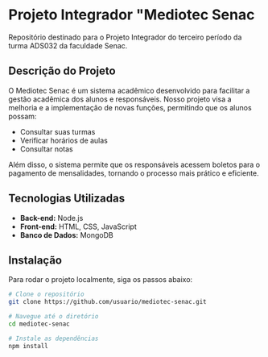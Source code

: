 # Projeto Integrador "Mediotec Senac

Repositório destinado para o Projeto Integrador do terceiro período da turma ADS032 da faculdade Senac.

## Descrição do Projeto

O Mediotec Senac é um sistema acadêmico desenvolvido para facilitar a gestão acadêmica dos alunos e responsáveis. Nosso projeto visa a melhoria e a implementação de novas funções, permitindo que os alunos possam:

- Consultar suas turmas
- Verificar horários de aulas
- Consultar notas

Além disso, o sistema permite que os responsáveis acessem boletos para o pagamento de mensalidades, tornando o processo mais prático e eficiente.

## Tecnologias Utilizadas
- **Back-end:** Node.js
- **Front-end:** HTML, CSS, JavaScript
- **Banco de Dados:** MongoDB

## Instalação

Para rodar o projeto localmente, siga os passos abaixo:

```bash
# Clone o repositório
git clone https://github.com/usuario/mediotec-senac.git

# Navegue até o diretório
cd mediotec-senac

# Instale as dependências
npm install
